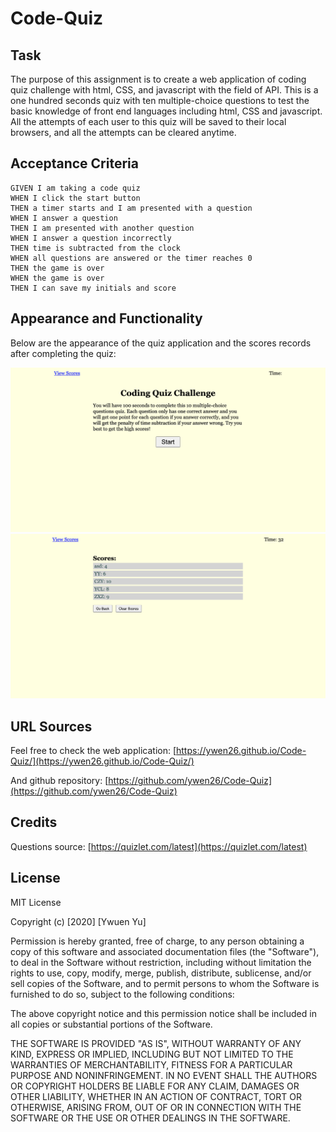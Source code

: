 # Code-Quiz

## Task

The purpose of this assignment is to create a web application of coding quiz challenge with html, CSS, and javascript with the field of API. This is a one hundred seconds quiz with ten multiple-choice questions to test the basic knowledge of front end languages including html, CSS and javascript. All the attempts of each user to this quiz will be saved to their local browsers, and all the attempts can be cleared anytime.

## Acceptance Criteria

```
GIVEN I am taking a code quiz
WHEN I click the start button
THEN a timer starts and I am presented with a question
WHEN I answer a question
THEN I am presented with another question
WHEN I answer a question incorrectly
THEN time is subtracted from the clock
WHEN all questions are answered or the timer reaches 0
THEN the game is over
WHEN the game is over
THEN I can save my initials and score
```

## Appearance and Functionality

Below are the appearance of the quiz application and the scores records after completing the quiz:

![quiz start page](./assets/screenshot.png)
![final scores list](./assets/screenshot2.png)

## URL Sources

Feel free to check the web application: [https://ywen26.github.io/Code-Quiz/](https://ywen26.github.io/Code-Quiz/)

And github repository: [https://github.com/ywen26/Code-Quiz](https://github.com/ywen26/Code-Quiz)

## Credits

Questions source: [https://quizlet.com/latest](https://quizlet.com/latest)

## License

MIT License

Copyright (c) [2020] [Ywuen Yu]

Permission is hereby granted, free of charge, to any person obtaining a copy of this software and associated documentation files (the "Software"), to deal in the Software without restriction, including without limitation the rights to use, copy, modify, merge, publish, distribute, sublicense, and/or sell copies of the Software, and to permit persons to whom the Software is furnished to do so, subject to the following conditions:

The above copyright notice and this permission notice shall be included in all copies or substantial portions of the Software.

THE SOFTWARE IS PROVIDED "AS IS", WITHOUT WARRANTY OF ANY KIND, EXPRESS OR IMPLIED, INCLUDING BUT NOT LIMITED TO THE WARRANTIES OF MERCHANTABILITY, FITNESS FOR A PARTICULAR PURPOSE AND NONINFRINGEMENT. IN NO EVENT SHALL THE AUTHORS OR COPYRIGHT HOLDERS BE LIABLE FOR ANY CLAIM, DAMAGES OR OTHER LIABILITY, WHETHER IN AN ACTION OF CONTRACT, TORT OR OTHERWISE, ARISING FROM, OUT OF OR IN CONNECTION WITH THE SOFTWARE OR THE USE OR OTHER DEALINGS IN THE SOFTWARE.